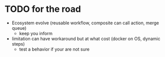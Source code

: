 <!-- .slide: -->

# TODO for the road

- Ecosystem evolve (reusable workflow, composite can call action, merge queue)
  - keep you inform
- limitation can have workaround but at what cost (docker on OS, dynamic steps)
  - test a behavior if your are not sure
